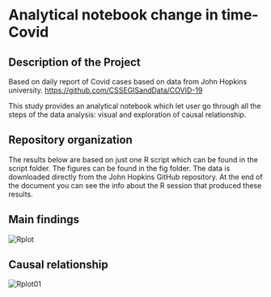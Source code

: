 
# Analytical notebook change in time-Covid

## Description of the Project

Based on daily report of Covid cases based on data from John Hopkins university.
https://github.com/CSSEGISandData/COVID-19

This study provides an analytical notebook which let user go through all the steps of the data analysis: visual and exploration of causal relationship.

## Repository organization

The results below are based on just one R script which can be found in the script folder. The figures can be found in the fig folder. The data is downloaded directly from the John Hopkins GitHub repository. At the end of the document you can see the info about the R session that produced these results.

## Main findings

![Rplot](Rplot.jpg)

## Causal relationship

![Rplot01](Rplot01.jpg)
